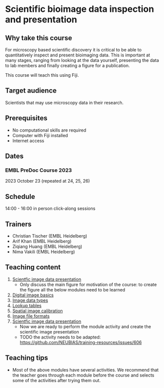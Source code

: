 # Scientific bioimage data inspection and presentation

## Why take this course

For microscopy based scientific discovery it is critical to be able to quantitatively inspect and present bioimaging data. This is important at many stages, ranging from looking at the data yourself, presenting the data to lab members and finally creating a figure for a publication.

This course will teach this using Fiji.

## Target audience

Scientists that may use microscopy data in their research.

## Prerequisites

* No computational skills are required
* Computer with Fiji installed
* Internet access

## Dates

### EMBL PreDoc Course 2023

2023 October 23 (repeated at 24, 25, 26)

## Schedule

14:00 - 16:00 in person click-along sessions

## Trainers

- Christian Tischer (EMBL Heidelberg)
- Arif Khan (EMBL Heidelberg)
- Ziqiang Huang (EMBL Heidelberg)
- Nima Vakili (EMBL Heidelberg)

## Teaching content

1. [Scientfic image data presentation](https://neubias.github.io/training-resources/image_inspection_and_presentation/index.html)
    - Only discuss the main figure for motivation of the course: to create the figure all the below modules need to be learned
1. [Digital image basics](https://neubias.github.io/training-resources/pixels/index.html)
1. [Image data types](https://neubias.github.io/training-resources/datatypes/index.html) 
1. [Lookup tables](https://neubias.github.io/training-resources/lut/index.html)
1. [Spatial image calibration](https://neubias.github.io/training-resources/spatial_calibration/index.html) 
1. [Image file formats](https://neubias.github.io/training-resources/image_file_formats/index.html)
1. [Scientfic image data presentation](https://neubias.github.io/training-resources/image_inspection_and_presentation/index.html)
    - Now we are ready to perform the module activity and create the scientific image presentation
    - TODO the activity needs to be adapted: https://github.com/NEUBIAS/training-resources/issues/606 

## Teaching tips

- Most of the above modules have several activities. We recommend that the teacher goes through each module before the course and selects some of the activities after trying them out.
